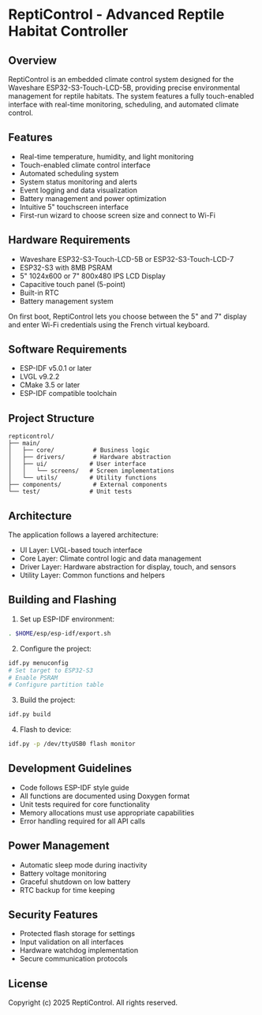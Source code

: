 # ReptiControl - Advanced Reptile Habitat Controller

## Overview
ReptiControl is an embedded climate control system designed for the Waveshare ESP32-S3-Touch-LCD-5B, providing precise environmental management for reptile habitats. The system features a fully touch-enabled interface with real-time monitoring, scheduling, and automated climate control.

## Features
- Real-time temperature, humidity, and light monitoring
- Touch-enabled climate control interface
- Automated scheduling system
- System status monitoring and alerts
- Event logging and data visualization
- Battery management and power optimization
- Intuitive 5" touchscreen interface
- First-run wizard to choose screen size and connect to Wi-Fi

## Hardware Requirements
- Waveshare ESP32-S3-Touch-LCD-5B or ESP32-S3-Touch-LCD-7
- ESP32-S3 with 8MB PSRAM
- 5" 1024x600 or 7" 800x480 IPS LCD Display
- Capacitive touch panel (5-point)
- Built-in RTC
- Battery management system

On first boot, ReptiControl lets you choose between the 5" and 7" display and
enter Wi-Fi credentials using the French virtual keyboard.

## Software Requirements
- ESP-IDF v5.0.1 or later
- LVGL v9.2.2
- CMake 3.5 or later
- ESP-IDF compatible toolchain

## Project Structure
```
repticontrol/
├── main/
│   ├── core/           # Business logic
│   ├── drivers/        # Hardware abstraction
│   ├── ui/            # User interface
│   │   └── screens/   # Screen implementations
│   └── utils/         # Utility functions
├── components/         # External components
└── test/              # Unit tests
```

## Architecture
The application follows a layered architecture:
- UI Layer: LVGL-based touch interface
- Core Layer: Climate control logic and data management
- Driver Layer: Hardware abstraction for display, touch, and sensors
- Utility Layer: Common functions and helpers

## Building and Flashing

1. Set up ESP-IDF environment:
```bash
. $HOME/esp/esp-idf/export.sh
```

2. Configure the project:
```bash
idf.py menuconfig
# Set target to ESP32-S3
# Enable PSRAM
# Configure partition table
```

3. Build the project:
```bash
idf.py build
```

4. Flash to device:
```bash
idf.py -p /dev/ttyUSB0 flash monitor
```

## Development Guidelines
- Code follows ESP-IDF style guide
- All functions are documented using Doxygen format
- Unit tests required for core functionality
- Memory allocations must use appropriate capabilities
- Error handling required for all API calls

## Power Management
- Automatic sleep mode during inactivity
- Battery voltage monitoring
- Graceful shutdown on low battery
- RTC backup for time keeping

## Security Features
- Protected flash storage for settings
- Input validation on all interfaces
- Hardware watchdog implementation
- Secure communication protocols

## License
Copyright (c) 2025 ReptiControl. All rights reserved.